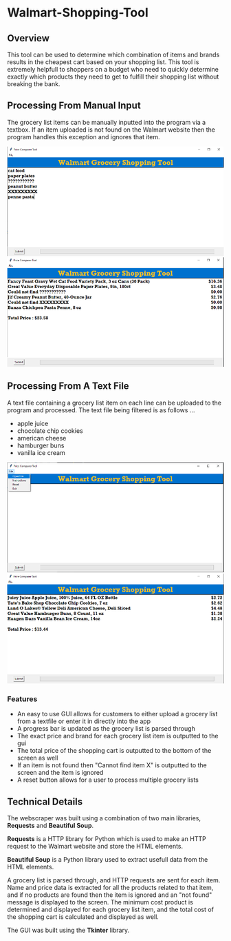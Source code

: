 # Walmart-Shopping-Tool

## Overview
This tool can be used to determine which combination of items and brands results in the cheapest cart based on your shopping list. 
This tool is extremely helpfull to shoppers on a budget who need to quickly determine exactly which products they need to get to fulfill their shopping list without breaking the bank.

## Processing From Manual Input
The grocery list items can be manually inputted into the program via a textbox. If an item uploaded is not found on the Walmart website then the program handles this exception and ignores that item. 

<p align="center">
  <a href="https://github.com/tczartoryski/walmart-shopping-tool">
    <img src="project_images/manual_input_with_errors.png">
  </a>
  <a href="https://github.com/tczartoryski/walmart-shopping-tool">
    <img src="project_images/filtered_manual_input_with_errors.png">
  </a>
</p>

## Processing From A Text File
A text file containing a grocery list item on each line can be uploaded to the program and processed. The text file being filtered is as follows ...

* apple juice
* chocolate chip cookies
* american cheese
* hamburger buns
* vanilla ice cream


<p align="center">
  <a href="https://github.com/tczartoryski/walmart-shopping-tool">
    <img src="project_images/inputting_grocery_list.png">
  </a>
  <a href="https://github.com/tczartoryski/walmart-shopping-tool">
    <img src="project_images/filtered_grocery_list.png">
  </a>
</p>

### Features
* An easy to use GUI allows for customers to either upload a grocery list from a textfile or enter it in directly into the app
* A progress bar is updated as the grocery list is parsed through
* The exact price and brand for each grocery list item  is outputted to the gui 
* The total price of the shopping cart is outputted to the bottom of the screen as well
* If an item is not found then "Cannot find item X" is outputted to the screen and the item is ignored
* A reset button allows for a user to process multiple grocery lists

## Technical Details
The webscraper was built using a combination of two main libraries, **Requests** and **Beautiful Soup**.

**Requests** is a HTTP library for Python which is used to make an HTTP request to the Walmart website and store the HTML elements.

**Beautiful Soup** is a Python library used to extract usefull data from the HTML elements.

A grocery list is parsed through, and HTTP requests are sent for each item. Name and price data is extracted for all the products related to that item, and if no products are found then the item is ignored and an "not found" message is displayed to the screen.
The minimum cost product is determined and displayed for each grocery list item, and the total cost of the shopping cart is calculated and displayed as well.

The GUI was built using the **Tkinter** library.
